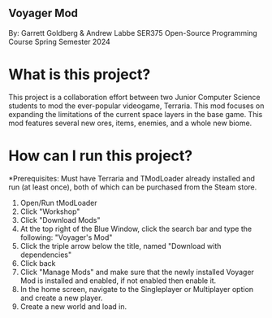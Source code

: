## Voyager Mod

By: Garrett Goldberg & Andrew Labbe
SER375 Open-Source Programming Course
Spring Semester 2024

# What is this project?
This project is a collaboration effort between two Junior Computer Science students to mod the ever-popular videogame, Terraria. This mod focuses on expanding the limitations of the current space layers in the base game. This mod features several new ores, items, enemies, and a whole new biome. 

# How can I run this project?
*Prerequisites: Must have Terraria and TModLoader already installed and run (at least once), both of which can be purchased from the Steam store.
1. Open/Run tModLoader
2. Click "Workshop"
3. Click "Download Mods"
4. At the top right of the Blue Window, click the search bar and type the following: "Voyager's Mod"
5. Click the triple arrow below the title, named "Download with dependencies"
6. Click back
7. Click "Manage Mods" and make sure that the newly installed Voyager Mod is installed and enabled, if not enabled then enable it.
8. In the home screen, navigate to the Singleplayer or Multiplayer option and create a new player.
9. Create a new world and load in.

